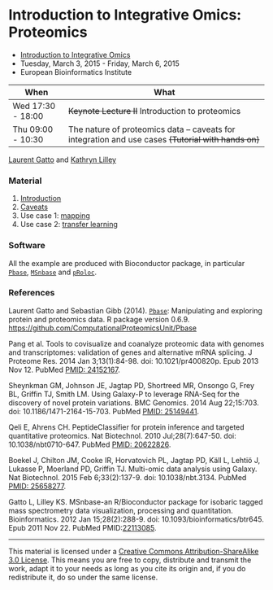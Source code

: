 # Introduction to Integrative Omics: Proteomics

- [Introduction to Integrative Omics](http://www.ebi.ac.uk/training/course/introduction-integrative-omics)
- Tuesday, March 3, 2015 - Friday, March 6, 2015
- European Bioinformatics Institute

| When              | What                                               |
|-------------------|----------------------------------------------------|
| Wed 17:30 - 18:00 |  ~~Keynote Lecture II~~ Introduction to proteomics |
| Thu 09:00 - 10:30 | The nature of proteomics data – caveats for integration and use cases ~~(Tutorial with hands on)~~ |

[Laurent Gatto](http://cpu.sysbiol.cam.ac.uk/) and [Kathryn Lilley](http://proteomics.bio.cam.ac.uk/)

### Material

1. [Introduction](./proteomics.md)
2. [Caveats](./caveats.md)
3. Use case 1: [mapping](./mapping.md)
4. Use case 2: [transfer learning](./transfer-learning.md)

### Software

All the example are produced with Bioconductor package, in particular
[`Pbase`](http://bioconductor.org/packages/devel/bioc/html/Pbase.html),
[`MSnbase`](http://bioconductor.org/packages/devel/bioc/html/MSnbase.html)
and
[`pRoloc`](http://bioconductor.org/packages/devel/bioc/html/pRoloc.html).

### References

Laurent Gatto and Sebastian Gibb
(2014). [`Pbase`](http://bioconductor.org/packages/devel/bioc/html/Pbase.html):
Manipulating and exploring protein and proteomics data. R package
version 0.6.9. https://github.com/ComputationalProteomicsUnit/Pbase

Pang et al. Tools to covisualize and coanalyze proteomic data with
genomes and transcriptomes: validation of genes and alternative mRNA
splicing. J Proteome Res. 2014 Jan 3;13(1):84-98. doi:
10.1021/pr400820p. Epub 2013 Nov 12. PubMed
[PMID: 24152167](http://www.ncbi.nlm.nih.gov/pubmed/24152167).

Sheynkman GM, Johnson JE, Jagtap PD, Shortreed MR, Onsongo G, Frey BL,
Griffin TJ, Smith LM. Using Galaxy-P to leverage RNA-Seq for the
discovery of novel protein variations. BMC Genomics. 2014 Aug
22;15:703. doi: 10.1186/1471-2164-15-703. PubMed
[PMID: 25149441](http://www.ncbi.nlm.nih.gov/pubmed/25149441).

Qeli E, Ahrens CH. PeptideClassifier for protein inference and
targeted quantitative proteomics. Nat Biotechnol. 2010
Jul;28(7):647-50. doi: 10.1038/nbt0710-647. PubMed
[PMID: 20622826](http://www.ncbi.nlm.nih.gov/pubmed/20622826).

Boekel J, Chilton JM, Cooke IR, Horvatovich PL, Jagtap PD, Käll L,
Lehtiö J, Lukasse P, Moerland PD, Griffin TJ. Multi-omic data analysis
using Galaxy. Nat Biotechnol. 2015 Feb 6;33(2):137-9. doi:
10.1038/nbt.3134. PubMed
[PMID: 25658277](http://www.ncbi.nlm.nih.gov/pubmed/25658277).

Gatto L, Lilley KS. MSnbase-an R/Bioconductor package for isobaric
tagged mass spectrometry data visualization, processing and
quantitation. Bioinformatics.  2012 Jan 15;28(2):288-9. doi:
10.1093/bioinformatics/btr645. Epub 2011 Nov 22.  PubMed
PMID:[22113085](http://www.ncbi.nlm.nih.gov/pubmed/22113085).



---

This material is licensed under a
[Creative Commons Attribution-ShareAlike 3.0 License](http://creativecommons.org/licenses/by-sa/3.0/).
This means you are free to copy, distribute and transmit the work,
adapt it to your needs as long as you cite its origin and, if you do
redistribute it, do so under the same license.

